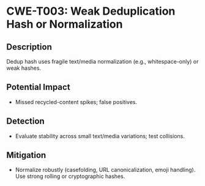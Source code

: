 # CWE-T003: Weak Deduplication Hash or Normalization

## Description
Dedup hash uses fragile text/media normalization (e.g., whitespace-only) or weak hashes.

## Potential Impact
- Missed recycled-content spikes; false positives.

## Detection
- Evaluate stability across small text/media variations; test collisions.

## Mitigation
- Normalize robustly (casefolding, URL canonicalization, emoji handling). Use strong rolling or cryptographic hashes.
